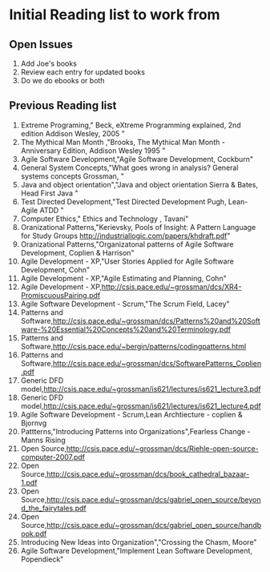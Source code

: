 # Initial Reading list to work from

## Open Issues
1. Add Joe's books
1. Review each entry for updated books
1. Do we do ebooks or both

## Previous Reading list

1. Extreme Programing," Beck, eXtreme Programming explained, 2nd edition Addison Wesley, 2005 "
1. The Mythical Man Month ,"Brooks, The Mythical Man Month - Anniversary Edition, Addison Wesley 1995 "
1. Agile Software Development,"Agile Software Development,  Cockburn"
1. General System Concepts,"What goes wrong in analysis? General systems concepts Grossman, "
1. Java and object orientation","Java and object orientation Sierra & Bates, Head First Java "
1. Test Directed Development,"Test Directed Development Pugh, Lean-Agile ATDD "
1. Computer Ethics," Ethics and Technology , Tavani"
1. Oranizational Patterns,"Kerievsky, Pools of Insight: A Pattern Language for Study Groups http://industriallogic.com/papers/khdraft.pdf"
1. Oranizational Patterns,"Organizatonal patterns of Agile Software Development, Coplien & Harrison"
1. Agile Development - XP,"User Stories Applied for Agile Software Development, Cohn"
1. Agile Development - XP,"Agile Estimating and Planning, Cohn"
1. Agile Development - XP,http://csis.pace.edu/~grossman/dcs/XR4-PromiscuousPairing.pdf 
1. Agile Software Development - Scrum,"The Scrum Field, Lacey"
1. Patterns and Software,http://csis.pace.edu/~grossman/dcs/Patterns%20and%20Software-%20Essential%20Concepts%20and%20Terminology.pdf
1. Patterns and Software,http://csis.pace.edu/~bergin/patterns/codingpatterns.html
1. Patterns and Software,http://csis.pace.edu/~grossman/dcs/SoftwarePatterns_Coplien.pdf
1. Generic DFD model,http://csis.pace.edu/~grossman/is621/lectures/is621_lecture3.pdf
1. Generic DFD model,http://csis.pace.edu/~grossman/is621/lectures/is621_lecture4.pdf
1. Agile Software Development - Scrum,Lean Archtiecture - coplien & Bjornvg
1. Pattterns,"Introducing Patterns into Organizations",Fearless Change - Manns Rising
1. Open Source,http://csis.pace.edu/~grossman/dcs/Riehle-open-source-computer-2007.pdf
1. Open Source,http://csis.pace.edu/~grossman/dcs/book_cathedral_bazaar-1.pdf
1. Open Source,http://csis.pace.edu/~grossman/dcs/gabriel_open_source/beyond_the_fairytales.pdf
1. Open Source,http://csis.pace.edu/~grossman/dcs/gabriel_open_source/handbook.pdf
1. Introducing New Ideas into Organization","Crossing the Chasm, Moore"
1. Agile Software Development,"Implement Lean Software Development, Popendieck"
